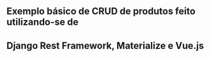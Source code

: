 ## Exemplo básico de CRUD de produtos feito utilizando-se de
## Django Rest Framework, Materialize e Vue.js
